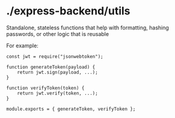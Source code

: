 # ./express-backend/utils
Standalone, stateless functions that help with formatting, hashing passwords, or other logic that is reusable

For example:
```
const jwt = require("jsonwebtoken");

function generateToken(payload) {
    return jwt.sign(payload, ...);
}

function verifyToken(token) {
    return jwt.verify(token, ...);
}

module.exports = { generateToken, verifyToken };
```